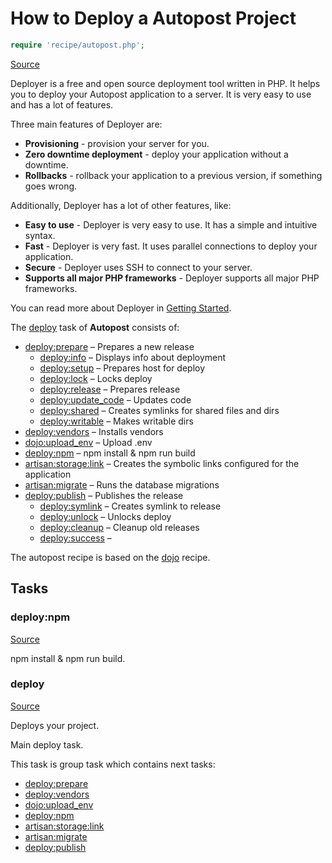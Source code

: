 <!-- DO NOT EDIT THIS FILE! -->
<!-- Instead edit recipe/autopost.php -->
<!-- Then run bin/docgen -->

# How to Deploy a Autopost Project

```php
require 'recipe/autopost.php';
```

[Source](/recipe/autopost.php)

Deployer is a free and open source deployment tool written in PHP. 
It helps you to deploy your Autopost application to a server. 
It is very easy to use and has a lot of features. 

Three main features of Deployer are:
- **Provisioning** - provision your server for you.
- **Zero downtime deployment** - deploy your application without a downtime.
- **Rollbacks** - rollback your application to a previous version, if something goes wrong.

Additionally, Deployer has a lot of other features, like:
- **Easy to use** - Deployer is very easy to use. It has a simple and intuitive syntax.
- **Fast** - Deployer is very fast. It uses parallel connections to deploy your application.
- **Secure** - Deployer uses SSH to connect to your server.
- **Supports all major PHP frameworks** - Deployer supports all major PHP frameworks.

You can read more about Deployer in [Getting Started](/docs/getting-started.md).

The [deploy](#deploy) task of **Autopost** consists of:
* [deploy:prepare](/docs/recipe/common.md#deployprepare) – Prepares a new release
  * [deploy:info](/docs/recipe/deploy/info.md#deployinfo) – Displays info about deployment
  * [deploy:setup](/docs/recipe/deploy/setup.md#deploysetup) – Prepares host for deploy
  * [deploy:lock](/docs/recipe/deploy/lock.md#deploylock) – Locks deploy
  * [deploy:release](/docs/recipe/deploy/release.md#deployrelease) – Prepares release
  * [deploy:update_code](/docs/recipe/deploy/update_code.md#deployupdate_code) – Updates code
  * [deploy:shared](/docs/recipe/deploy/shared.md#deployshared) – Creates symlinks for shared files and dirs
  * [deploy:writable](/docs/recipe/deploy/writable.md#deploywritable) – Makes writable dirs
* [deploy:vendors](/docs/recipe/deploy/vendors.md#deployvendors) – Installs vendors
* [dojo:upload_env](/docs/recipe/dojo.md#dojoupload_env) – Upload .env
* [deploy:npm](/docs/recipe/autopost.md#deploynpm) – npm install & npm run build
* [artisan:storage:link](/docs/recipe/laravel.md#artisanstoragelink) – Creates the symbolic links configured for the application
* [artisan:migrate](/docs/recipe/laravel.md#artisanmigrate) – Runs the database migrations
* [deploy:publish](/docs/recipe/common.md#deploypublish) – Publishes the release
  * [deploy:symlink](/docs/recipe/deploy/symlink.md#deploysymlink) – Creates symlink to release
  * [deploy:unlock](/docs/recipe/deploy/lock.md#deployunlock) – Unlocks deploy
  * [deploy:cleanup](/docs/recipe/deploy/cleanup.md#deploycleanup) – Cleanup old releases
  * [deploy:success](/docs/recipe/common.md#deploysuccess) – 


The autopost recipe is based on the [dojo](/docs/recipe/dojo.md) recipe.


## Tasks

### deploy:npm
[Source](https://github.com/deployphp/deployer/blob/master/recipe/autopost.php#L14)

npm install & npm run build.




### deploy
[Source](https://github.com/deployphp/deployer/blob/master/recipe/autopost.php#L23)

Deploys your project.

Main deploy task.


This task is group task which contains next tasks:
* [deploy:prepare](/docs/recipe/common.md#deployprepare)
* [deploy:vendors](/docs/recipe/deploy/vendors.md#deployvendors)
* [dojo:upload_env](/docs/recipe/dojo.md#dojoupload_env)
* [deploy:npm](/docs/recipe/autopost.md#deploynpm)
* [artisan:storage:link](/docs/recipe/laravel.md#artisanstoragelink)
* [artisan:migrate](/docs/recipe/laravel.md#artisanmigrate)
* [deploy:publish](/docs/recipe/common.md#deploypublish)


